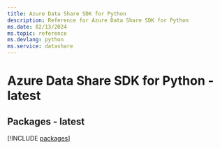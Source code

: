 ```yaml
---
title: Azure Data Share SDK for Python
description: Reference for Azure Data Share SDK for Python
ms.date: 02/13/2024
ms.topic: reference
ms.devlang: python
ms.service: datashare
---
```

# Azure Data Share SDK for Python - latest
## Packages - latest
[!INCLUDE [packages](data-share-index.md)]